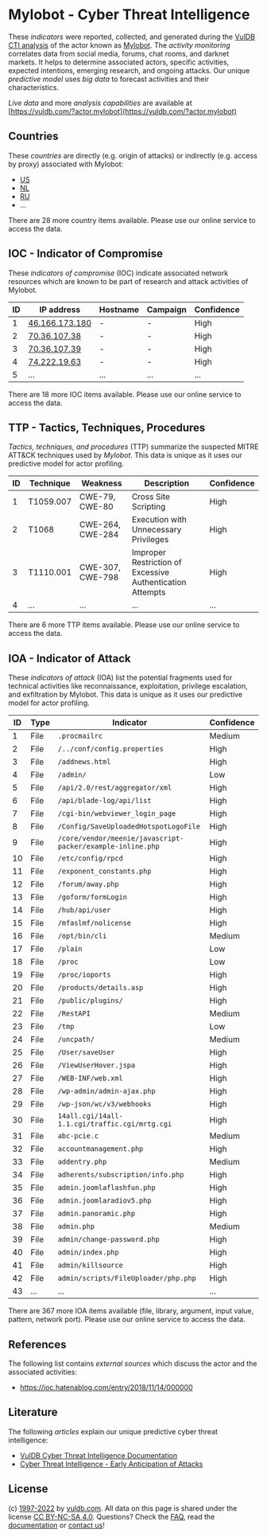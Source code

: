 # Mylobot - Cyber Threat Intelligence

These _indicators_ were reported, collected, and generated during the [VulDB CTI analysis](https://vuldb.com/?kb.cti) of the actor known as [Mylobot](https://vuldb.com/?actor.mylobot). The _activity monitoring_ correlates data from social media, forums, chat rooms, and darknet markets. It helps to determine associated actors, specific activities, expected intentions, emerging research, and ongoing attacks. Our unique _predictive model_ uses _big data_ to forecast activities and their characteristics.

_Live data_ and more _analysis capabilities_ are available at [https://vuldb.com/?actor.mylobot](https://vuldb.com/?actor.mylobot)

## Countries

These _countries_ are directly (e.g. origin of attacks) or indirectly (e.g. access by proxy) associated with Mylobot:

* [US](https://vuldb.com/?country.us)
* [NL](https://vuldb.com/?country.nl)
* [RU](https://vuldb.com/?country.ru)
* ...

There are 28 more country items available. Please use our online service to access the data.

## IOC - Indicator of Compromise

These _indicators of compromise_ (IOC) indicate associated network resources which are known to be part of research and attack activities of Mylobot.

ID | IP address | Hostname | Campaign | Confidence
-- | ---------- | -------- | -------- | ----------
1 | [46.166.173.180](https://vuldb.com/?ip.46.166.173.180) | - | - | High
2 | [70.36.107.38](https://vuldb.com/?ip.70.36.107.38) | - | - | High
3 | [70.36.107.39](https://vuldb.com/?ip.70.36.107.39) | - | - | High
4 | [74.222.19.63](https://vuldb.com/?ip.74.222.19.63) | - | - | High
5 | ... | ... | ... | ...

There are 18 more IOC items available. Please use our online service to access the data.

## TTP - Tactics, Techniques, Procedures

_Tactics, techniques, and procedures_ (TTP) summarize the suspected MITRE ATT&CK techniques used by _Mylobot_. This data is unique as it uses our predictive model for actor profiling.

ID | Technique | Weakness | Description | Confidence
-- | --------- | -------- | ----------- | ----------
1 | T1059.007 | CWE-79, CWE-80 | Cross Site Scripting | High
2 | T1068 | CWE-264, CWE-284 | Execution with Unnecessary Privileges | High
3 | T1110.001 | CWE-307, CWE-798 | Improper Restriction of Excessive Authentication Attempts | High
4 | ... | ... | ... | ...

There are 6 more TTP items available. Please use our online service to access the data.

## IOA - Indicator of Attack

These _indicators of attack_ (IOA) list the potential fragments used for technical activities like reconnaissance, exploitation, privilege escalation, and exfiltration by Mylobot. This data is unique as it uses our predictive model for actor profiling.

ID | Type | Indicator | Confidence
-- | ---- | --------- | ----------
1 | File | `.procmailrc` | Medium
2 | File | `/../conf/config.properties` | High
3 | File | `/addnews.html` | High
4 | File | `/admin/` | Low
5 | File | `/api/2.0/rest/aggregator/xml` | High
6 | File | `/api/blade-log/api/list` | High
7 | File | `/cgi-bin/webviewer_login_page` | High
8 | File | `/Config/SaveUploadedHotspotLogoFile` | High
9 | File | `/core/vendor/meenie/javascript-packer/example-inline.php` | High
10 | File | `/etc/config/rpcd` | High
11 | File | `/exponent_constants.php` | High
12 | File | `/forum/away.php` | High
13 | File | `/goform/formLogin` | High
14 | File | `/hub/api/user` | High
15 | File | `/mfaslmf/nolicense` | High
16 | File | `/opt/bin/cli` | Medium
17 | File | `/plain` | Low
18 | File | `/proc` | Low
19 | File | `/proc/ioports` | High
20 | File | `/products/details.asp` | High
21 | File | `/public/plugins/` | High
22 | File | `/RestAPI` | Medium
23 | File | `/tmp` | Low
24 | File | `/uncpath/` | Medium
25 | File | `/User/saveUser` | High
26 | File | `/ViewUserHover.jspa` | High
27 | File | `/WEB-INF/web.xml` | High
28 | File | `/wp-admin/admin-ajax.php` | High
29 | File | `/wp-json/wc/v3/webhooks` | High
30 | File | `14all.cgi/14all-1.1.cgi/traffic.cgi/mrtg.cgi` | High
31 | File | `abc-pcie.c` | Medium
32 | File | `accountmanagement.php` | High
33 | File | `addentry.php` | Medium
34 | File | `adherents/subscription/info.php` | High
35 | File | `admin.joomlaflashfun.php` | High
36 | File | `admin.joomlaradiov5.php` | High
37 | File | `admin.panoramic.php` | High
38 | File | `admin.php` | Medium
39 | File | `admin/change-password.php` | High
40 | File | `admin/index.php` | High
41 | File | `admin/killsource` | High
42 | File | `admin/scripts/FileUploader/php.php` | High
43 | ... | ... | ...

There are 367 more IOA items available (file, library, argument, input value, pattern, network port). Please use our online service to access the data.

## References

The following list contains _external sources_ which discuss the actor and the associated activities:

* https://ioc.hatenablog.com/entry/2018/11/14/000000

## Literature

The following _articles_ explain our unique predictive cyber threat intelligence:

* [VulDB Cyber Threat Intelligence Documentation](https://vuldb.com/?kb.cti)
* [Cyber Threat Intelligence - Early Anticipation of Attacks](https://www.scip.ch/en/?labs.20201022)

## License

(c) [1997-2022](https://vuldb.com/?kb.changelog) by [vuldb.com](https://vuldb.com/?kb.about). All data on this page is shared under the license [CC BY-NC-SA 4.0](https://creativecommons.org/licenses/by-nc-sa/4.0/). Questions? Check the [FAQ](https://vuldb.com/?kb.faq), read the [documentation](https://vuldb.com/?kb) or [contact us](https://vuldb.com/?contact)!
